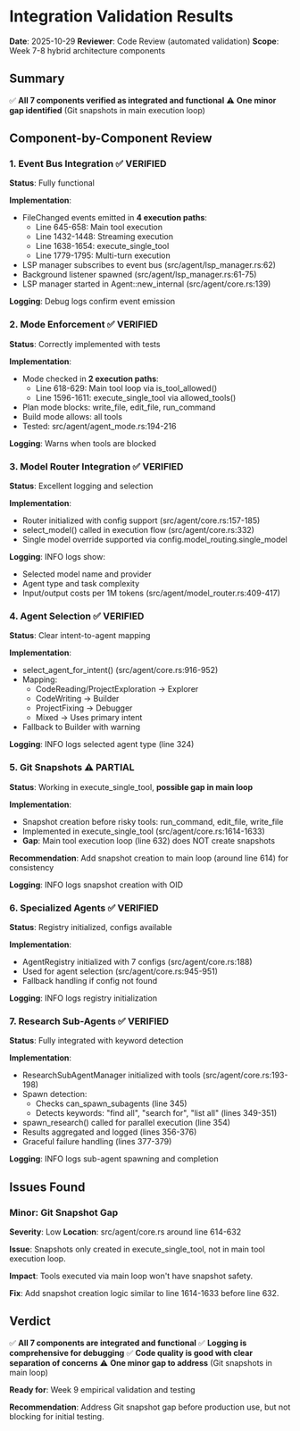 # Integration Validation Results

**Date**: 2025-10-29
**Reviewer**: Code Review (automated validation)
**Scope**: Week 7-8 hybrid architecture components

## Summary

✅ **All 7 components verified as integrated and functional**
⚠️ **One minor gap identified** (Git snapshots in main execution loop)

## Component-by-Component Review

### 1. Event Bus Integration ✅ VERIFIED
**Status**: Fully functional

**Implementation**:
- FileChanged events emitted in **4 execution paths**:
  - Line 645-658: Main tool execution
  - Line 1432-1448: Streaming execution
  - Line 1638-1654: execute_single_tool
  - Line 1779-1795: Multi-turn execution
- LSP manager subscribes to event bus (src/agent/lsp_manager.rs:62)
- Background listener spawned (src/agent/lsp_manager.rs:61-75)
- LSP manager started in Agent::new_internal (src/agent/core.rs:139)

**Logging**: Debug logs confirm event emission

### 2. Mode Enforcement ✅ VERIFIED
**Status**: Correctly implemented with tests

**Implementation**:
- Mode checked in **2 execution paths**:
  - Line 618-629: Main tool loop via is_tool_allowed()
  - Line 1596-1611: execute_single_tool via allowed_tools()
- Plan mode blocks: write_file, edit_file, run_command
- Build mode allows: all tools
- Tested: src/agent/agent_mode.rs:194-216

**Logging**: Warns when tools are blocked

### 3. Model Router Integration ✅ VERIFIED
**Status**: Excellent logging and selection

**Implementation**:
- Router initialized with config support (src/agent/core.rs:157-185)
- select_model() called in execution flow (src/agent/core.rs:332)
- Single model override supported via config.model_routing.single_model

**Logging**: INFO logs show:
- Selected model name and provider
- Agent type and task complexity
- Input/output costs per 1M tokens
(src/agent/model_router.rs:409-417)

### 4. Agent Selection ✅ VERIFIED
**Status**: Clear intent-to-agent mapping

**Implementation**:
- select_agent_for_intent() (src/agent/core.rs:916-952)
- Mapping:
  - CodeReading/ProjectExploration → Explorer
  - CodeWriting → Builder
  - ProjectFixing → Debugger
  - Mixed → Uses primary intent
- Fallback to Builder with warning

**Logging**: INFO logs selected agent type (line 324)

### 5. Git Snapshots ⚠️ PARTIAL
**Status**: Working in execute_single_tool, **possible gap in main loop**

**Implementation**:
- Snapshot creation before risky tools: run_command, edit_file, write_file
- Implemented in execute_single_tool (src/agent/core.rs:1614-1633)
- **Gap**: Main tool execution loop (line 632) does NOT create snapshots

**Recommendation**: Add snapshot creation to main loop (around line 614) for consistency

**Logging**: INFO logs snapshot creation with OID

### 6. Specialized Agents ✅ VERIFIED
**Status**: Registry initialized, configs available

**Implementation**:
- AgentRegistry initialized with 7 configs (src/agent/core.rs:188)
- Used for agent selection (src/agent/core.rs:945-951)
- Fallback handling if config not found

**Logging**: INFO logs registry initialization

### 7. Research Sub-Agents ✅ VERIFIED  
**Status**: Fully integrated with keyword detection

**Implementation**:
- ResearchSubAgentManager initialized with tools (src/agent/core.rs:193-198)
- Spawn detection:
  - Checks can_spawn_subagents (line 345)
  - Detects keywords: "find all", "search for", "list all" (lines 349-351)
- spawn_research() called for parallel execution (line 354)
- Results aggregated and logged (lines 356-376)
- Graceful failure handling (lines 377-379)

**Logging**: INFO logs sub-agent spawning and completion

## Issues Found

### Minor: Git Snapshot Gap
**Severity**: Low
**Location**: src/agent/core.rs around line 614-632

**Issue**: Snapshots only created in execute_single_tool, not in main tool execution loop.

**Impact**: Tools executed via main loop won't have snapshot safety.

**Fix**: Add snapshot creation logic similar to line 1614-1633 before line 632.

## Verdict

✅ **All 7 components are integrated and functional**
✅ **Logging is comprehensive for debugging**
✅ **Code quality is good with clear separation of concerns**
⚠️ **One minor gap to address** (Git snapshots in main loop)

**Ready for**: Week 9 empirical validation and testing

**Recommendation**: Address Git snapshot gap before production use, but not blocking for initial testing.
